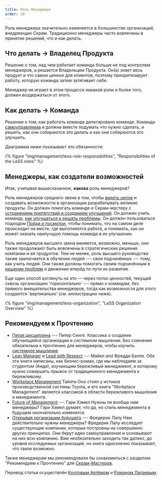 ```yaml
---
title: Роль Менеджера
order: 10
---
```


Роль менеджера значительно изменяется в большинстве организаций, внедряющих Скрам. Традиционно менеджеры часто вовлечены в принятие решений, что и как делать.

## Что делать -> Владелец Продукта

Решение о том, над чем работает команда больше не под контролем менеджеров, а решается Владельцем Продукта. Он(а) знает весь продукт и что самое ценное для клиентов, поэтому приоритизирует работу, которую команда затем затягивает себе.

Менеджер не играет в этом процессе никакой роли и более того, должен воздержаться от этого.

## Как делать -> Команда

Решение о том, как работать команде делегировано команде. Команда [самоуправляема](self_managing_teams.html) и должна вместе подумать что нужно сделать, и решить, как они собираются это делать и как они собираются это улучшить.

Диаграмма ниже показывает это обязанности:

<div>
  {% figure "img/management/less-role-responsibilities", "Responsibilities of the LeSS roles" %}
</div>

## Менеджеры, как создатели возможностей

Итак, учитывая вышесказанное, **какова** роль менеджеров?

Роль менеджеров среднего звена в том, чтобы [видеть целое](../principles/systems-thinking.html) и создавать возможности в организации разрабатывать великие продукты. Он должен помогать команде и Скрам-мастеру с [устранением препятствий и созданием улучшений](improvement_service.html). Он должен учить команду, [как улучшаться и решать проблемы](teaching_problem_solving.html). Он должен пользоваться подходом [Пойди и посмотри](go_see.html), чтобы понимать, что на самом деле происходит на месте, где выполняется работа, и понимать, как он может оказать наилучшую помощь команде в их улучшении.

Роль менеджеров высшего звена меняется, возможно, меньше, они также продолжают быть вовлечены в стратегические решения компании и её продуктов. Тем не менее, роль высшего руководства также заключается в обучении людей --- свои подчинённых --- тому, как учить людей. Они также должны помогать своим подчинённым в [решении проблем](teaching_problem_solving.html) и движении вперёд по пути их развития.

Еще один способ взглянуть на это — через поток ценностей, текущий сквозь организацию 'горизонтально' --- прямо к командам, без прямого вмешательства менеджеров, тогда как возможности для этого создаются 'вертикально' (см. иллюстрацию ниже).

<div>
  {% figure "img/management/less-organization", "LeSS Organization Overview" %}
</div>

## Рекомендуем к Прочтению

* [Пятая дисциплина](http://www.amazon.com/The-Fifth-Discipline-Practice-Organization/dp/0385517254) --- Питер Сенге.
  Классика о создании обучающейся организации и системном мышлении. Без сомнения обязательна к прочтению для менеджеров, чтобы изучить [системное мышление](../principles/systems-thinking.html)
* [Lean Manager](http://www.amazon.com/The-Lean-Manager-Novel-Transformation/dp/1934109258) и [Lead with Respect](http://www.amazon.com/Lead-With-Respect-Novel-Practice/dp/1934109479) --- Майкл and Фредди Балле.
  Обе эти книги написаны, как бизнес-роман, где мы наблюдаем за студентом (Анди), изучающим бережливый менеджмент, и которому нужно совершить прыжок от традиционного менеджмента к бережливому.
* [Workplace Management](http://www.amazon.com/Taiichi-Ohnos-Workplace-Management-Birthday/dp/0071808019)
  Тайити Оно стоял у истоков производственной системы Toyota, и его книга "Workplace Management" является классикой в области бережливого мышления и менеджмента.
* [Future of Management](http://www.amazon.com/Future-Management-Gary-Hamel/dp/1422102505) --- Гэри Хэмел
  Нужны ли вообще нам менеджеры? Гэри Хэмел думает, что да, но стиль менеджмента в будущем окончательно изменится.
* [Открывая организации будущего](http://www.amazon.com/Reinventing-Organizations-Frederic-Laloux/dp/2960133501) --- Фредерик Лалу
  Нам действительно нужны менеджеры? Фредерик Лалу исследует существующие компании, которые построены на совершенно других принципах. Они берут идеи самоуправления и основывают на них всю компанию. Вам необязательно заходить так далеко, до уровня исследуемых организаций, но книга однозначно показывает, что такое возможно.

 Также менеджерам мы рекомендовали бы ознакомиться с разделом "Рекомендуем к Прочтению" для [Скрам-Мастеров](../structure/scrummaster.html).
 
 Перевод статьи осуществлён [Кротовым Артёмом](https://www.facebook.com/artem.v.krotov) и [Романом Лапаевым](https://www.linkedin.com/in/romanlapaev).
